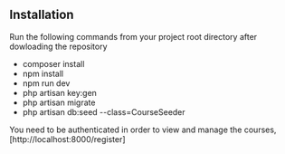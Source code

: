 ## Installation

Run the following commands from your project root directory after dowloading the repository

- composer install
- npm install
- npm run dev
- php artisan key:gen
- php artisan migrate
- php artisan db:seed --class=CourseSeeder

You need to be authenticated in order to view and manage the courses, [http://localhost:8000/register]